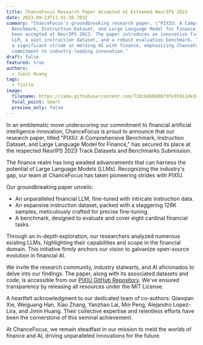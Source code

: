 ```yaml
---
title: ChanceFocus Research Paper Accepted at Esteemed NeurIPS 2023
date: 2023-09-23T11:41:38.703Z
summary: "ChanceFocus's groundbreaking research paper, \"PIXIU: A Comprehensive
  Benchmark, Instruction Dataset, and Large Language Model for Finance,\" has
  been accepted at NeurIPS 2023. The paper introduces an innovative financial
  LLM, a vast instruction dataset, and a robust evaluation benchmark. This marks
  a significant stride in melding AI with finance, emphasizing ChanceFocus's
  commitment to industry-leading innovation."
draft: false
featured: true
authors:
  - Jimin Huang
tags:
  - finllm
image:
  filename: https://camo.githubusercontent.com/728c64bb9087dfe35911de3dc62b6441ef00fad37f035725daa0d1d15aa5dd70/68747470733a2f2f692e706f7374696d672e63632f785470576771334c2f70697869752d6c6f676f2e706e67
  focal_point: Smart
  preview_only: false
---
```

In an emblematic move underscoring our commitment to financial artificial intelligence innovation, ChanceFocus is proud to announce that our research paper, titled "PIXIU: A Comprehensive Benchmark, Instruction Dataset, and Large Language Model for Finance," has secured its place at the respected NeurIPS 2023 Track Datasets and Benchmarks Submission.

The finance realm has long awaited advancements that can harness the potential of Large Language Models (LLMs). Recognizing the industry's gap, our team at ChanceFocus has taken pioneering strides with PIXIU.

Our groundbreaking paper unveils:
- An unparalleled financial LLM, fine-tuned with intricate instruction data.
- An expansive instruction dataset, packed with a staggering 128K samples, meticulously crafted for precise fine-tuning.
- A benchmark, designed to evaluate and cover eight cardinal financial tasks.

Through an in-depth exploration, our researchers analyzed numerous existing LLMs, highlighting their capabilities and scope in the financial domain. This initiative firmly anchors our vision to galvanize open-source evolution in financial AI.

We invite the research community, industry stalwarts, and AI aficionados to delve into our findings. The paper, along with its associated datasets and code, is accessible from our [PIXIU GitHub Repository](https://github.com/chancefocus/pixiu). We've ensured transparency by releasing all resources under the MIT License.

A heartfelt acknowledgment to our dedicated team of co-authors: Qianqian Xie, Weiguang Han, Xiao Zhang, Yanzhao Lai, Min Peng, Alejandro Lopez-Lira, and Jimin Huang. Their collective expertise and relentless efforts have been the cornerstone of this seminal achievement.

At ChanceFocus, we remain steadfast in our mission to meld the worlds of finance and AI, driving unparalleled innovations for the future.
